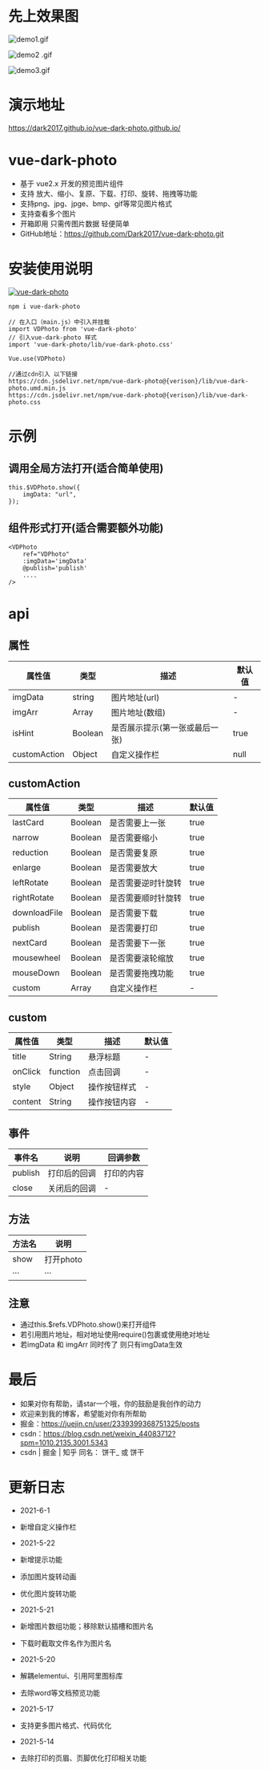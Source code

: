# 先上效果图

![demo1.gif](https://p9-juejin.byteimg.com/tos-cn-i-k3u1fbpfcp/3248bfb1e99e4e798c8fdb60cdf1dfbc~tplv-k3u1fbpfcp-watermark.image)

![demo2 .gif](https://p3-juejin.byteimg.com/tos-cn-i-k3u1fbpfcp/5cfe5a9e79ed441c8e071838a0261bac~tplv-k3u1fbpfcp-watermark.image)

![demo3.gif](https://p3-juejin.byteimg.com/tos-cn-i-k3u1fbpfcp/8811becae81549dbbb882133eeab5426~tplv-k3u1fbpfcp-watermark.image)

# 演示地址
https://dark2017.github.io/vue-dark-photo.github.io/

# vue-dark-photo

- 基于 vue2.x 开发的预览图片组件
- 支持 放大、缩小、复原、下载、打印、旋转、拖拽等功能
- 支持png、jpg、jpge、bmp、gif等常见图片格式
- 支持查看多个图片
- 开箱即用 只需传图片数据 轻便简单
- GitHub地址：https://github.com/Dark2017/vue-dark-photo.git

# 安装使用说明
[![vue-dark-photo](https://nodei.co/npm/vue-dark-photo.png)](https://npmjs.com/package/vue-dark-photo)
```
npm i vue-dark-photo

// 在入口（main.js）中引入并挂载
import VDPhoto from 'vue-dark-photo'
// 引入vue-dark-photo 样式
import 'vue-dark-photo/lib/vue-dark-photo.css'

Vue.use(VDPhoto)

```

```
//通过cdn引入 以下链接
https://cdn.jsdelivr.net/npm/vue-dark-photo@{verison}/lib/vue-dark-photo.umd.min.js
https://cdn.jsdelivr.net/npm/vue-dark-photo@{verison}/lib/vue-dark-photo.css

```
# 示例

## 调用全局方法打开(适合简单使用)

```
this.$VDPhoto.show({
    imgData: "url",
});

```

## 组件形式打开(适合需要额外功能)
```
<VDPhoto 
    ref="VDPhoto"
    :imgData='imgData'
    @publish='publish'
    ....
/>

```

# api

## 属性

| 属性值 |  类型 | 描述 | 默认值 | 
| --- | --- | --- | ---
| imgData | string | 图片地址(url) | -
| imgArr | Array | 图片地址(数组) | -
| isHint | Boolean | 是否展示提示(第一张或最后一张) | true
| customAction | Object | 自定义操作栏 | null

## customAction

| 属性值 |  类型 | 描述 | 默认值 | 
| --- | --- | --- | ---
| lastCard | Boolean | 是否需要上一张 | true
| narrow | Boolean | 是否需要缩小 | true
| reduction | Boolean | 是否需要复原 | true
| enlarge | Boolean | 是否需要放大 | true
| leftRotate | Boolean | 是否需要逆时针旋转 | true
| rightRotate | Boolean | 是否需要顺时针旋转 | true
| downloadFile | Boolean | 是否需要下载 | true
| publish | Boolean | 是否需要打印 | true
| nextCard | Boolean | 是否需要下一张 | true
| mousewheel | Boolean | 是否需要滚轮缩放 | true
| mouseDown | Boolean | 是否需要拖拽功能 | true
| custom | Array | 自定义操作栏 | -

## custom

| 属性值 |  类型 | 描述 | 默认值 | 
| --- | --- | --- | ---
| title | String | 悬浮标题 | -
| onClick | function | 点击回调 | -
| style | Object | 操作按钮样式 | -
| content | String | 操作按钮内容 | -

## 事件

| 事件名 |  说明 | 回调参数
| --- | --- | ---
| publish | 打印后的回调 | 打印的内容
| close | 关闭后的回调 | -

## 方法

| 方法名 |  说明 | 
| --- | --- | 
| show | 打开photo | 
| ··· | ··· | 


## 注意

- 通过this.$refs.VDPhoto.show()来打开组件
- 若引用图片地址，相对地址使用require()包裹或使用绝对地址
- 若imgData 和 imgArr 同时传了 则只有imgData生效

# 最后

- 如果对你有帮助，请star一个哦，你的鼓励是我创作的动力
- 欢迎来到我的博客，希望能对你有所帮助
- 掘金：https://juejin.cn/user/2339399368751325/posts
- csdn：https://blog.csdn.net/weixin_44083712?spm=1010.2135.3001.5343
- csdn | 掘金 | 知乎 同名： 饼干_  或  饼干 

# 更新日志
- 2021-6-1
- 新增自定义操作栏

- 2021-5-22
- 新增提示功能
- 添加图片旋转动画
- 优化图片旋转功能

- 2021-5-21
- 新增图片数组功能；移除默认插槽和图片名
- 下载时截取文件名作为图片名

- 2021-5-20
- 解耦elementui、引用阿里图标库
- 去除word等文档预览功能

- 2021-5-17
- 支持更多图片格式、代码优化

- 2021-5-14 
- 去除打印的页眉、页脚优化打印相关功能



